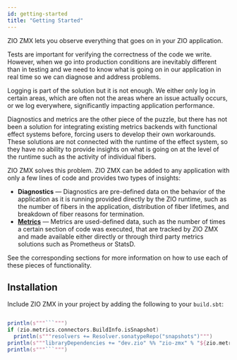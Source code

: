 ```yaml
---
id: getting-started
title: "Getting Started"
---
```


ZIO ZMX lets you observe everything that goes on in your ZIO application.

Tests are important for verifying the correctness of the code we write. However, when we go into production conditions 
are inevitably different than in testing and we need to know what is going on in our application in real time so we 
can diagnose and address problems.

Logging is part of the solution but it is not enough. We either only log in certain areas, which are often not the 
areas where an issue actually occurs, or we log everywhere, significantly impacting application performance.

Diagnostics and metrics are the other piece of the puzzle, but there has not been a solution for integrating existing 
metrics backends with functional effect systems before, forcing users to develop their own workarounds. These solutions 
are not connected with the runtime of the effect system, so they have no ability to provide insights on what is going 
on at the level of the runtime such as the activity of individual fibers.

ZIO ZMX solves this problem. ZIO ZMX can be added to any application with only a few lines of code and provides 
two types of insights:

 - **Diagnostics** — Diagnostics are pre-defined data on the behavior of the application as it is running provided directly by the ZIO runtime, such as the number of fibers in the application, distribution of fiber lifetimes, and breakdown of fiber reasons for termination.
 - **[Metrics](metrics/index.md)** — Metrics are used-defined data, such as the number of times a certain section of code was executed, that are tracked by ZIO ZMX and made available either directly or through third party metrics solutions such as Prometheus or StatsD.

See the corresponding sections for more information on how to use each of these pieces of functionality.

## Installation

Include ZIO ZMX in your project by adding the following to your `build.sbt`:

```scala mdoc:passthrough

println(s"""```""")
if (zio.metrics.connectors.BuildInfo.isSnapshot)
  println(s"""resolvers += Resolver.sonatypeRepo("snapshots")""")
println(s"""libraryDependencies += "dev.zio" %% "zio-zmx" % "${zio.metrics.connectors.BuildInfo.version}"""")
println(s"""```""")

```

